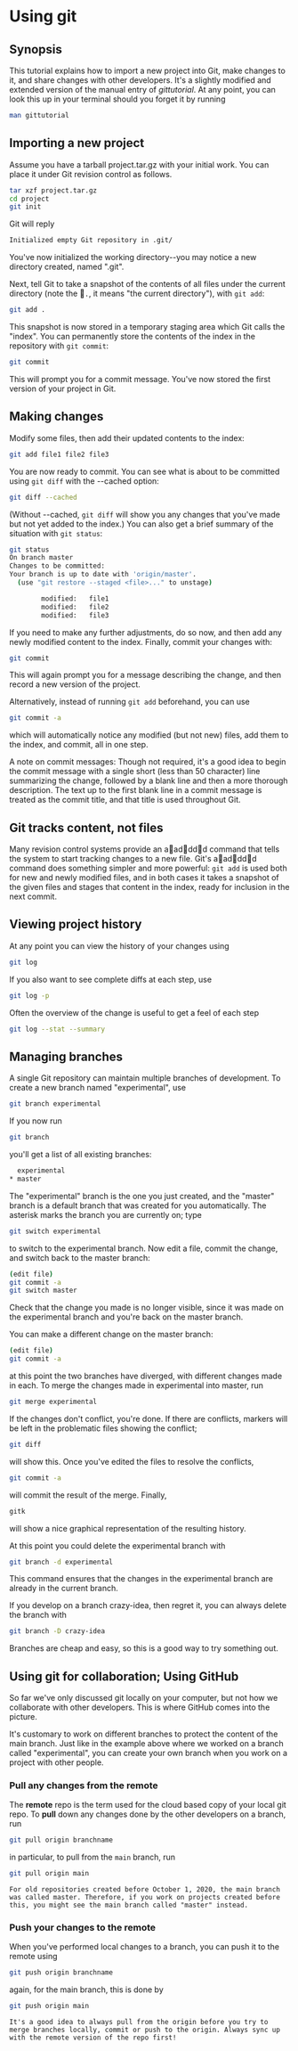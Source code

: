 # Using git


## Synopsis

This tutorial explains how to import a new project into Git, make
changes to it, and share changes with other developers. It's a slightly modified and extended version of the manual entry of *gittutorial*. At any point, you can look this up in your terminal should you forget it by running

```sh
man gittutorial
```


## Importing a new project

Assume you have a tarball project.tar.gz with your initial work. You
can place it under Git revision control as follows.

```sh
tar xzf project.tar.gz
cd project
git init
```

Git will reply

```sh
Initialized empty Git repository in .git/
```


You've now initialized the working directory--you may notice a new
directory created, named ".git".

Next, tell Git to take a snapshot of the contents of all files under
the current directory (note the `.`, it means "the current directory"), with `git add`:

```sh
git add .
```


This snapshot is now stored in a temporary staging area which Git calls
the "index". You can permanently store the contents of the index in the
repository with `git commit`:

```sh
git commit
```

This will prompt you for a commit message. You've now stored the first
version of your project in Git.

## Making changes

Modify some files, then add their updated contents to the index:

```sh
git add file1 file2 file3
```

You are now ready to commit. You can see what is about to be committed
using `git diff` with the --cached option:

```sh
git diff --cached
```


(Without --cached, `git diff` will show you any changes that you've made
but not yet added to the index.) You can also get a brief summary of
the situation with `git status`:

```sh
git status
On branch master
Changes to be committed:
Your branch is up to date with 'origin/master'.
  (use "git restore --staged <file>..." to unstage)

        modified:   file1
        modified:   file2
        modified:   file3
```


If you need to make any further adjustments, do so now, and then add
any newly modified content to the index. Finally, commit your changes
with:

```sh
git commit
```


This will again prompt you for a message describing the change, and
then record a new version of the project.

Alternatively, instead of running `git add` beforehand, you can use

```sh
git commit -a
```

which will automatically notice any modified (but not new) files, add
them to the index, and commit, all in one step.

A note on commit messages: Though not required, it's a good idea to
begin the commit message with a single short (less than 50 character)
line summarizing the change, followed by a blank line and then a more
thorough description. The text up to the first blank line in a commit
message is treated as the commit title, and that title is used
throughout Git.

## Git tracks content, not files


Many revision control systems provide an aadddd command that tells the
system to start tracking changes to a new file. Git's aadddd command does
something simpler and more powerful: `git add` is used both for new and
newly modified files, and in both cases it takes a snapshot of the
given files and stages that content in the index, ready for inclusion
in the next commit.


## Viewing project history

At any point you can view the history of your changes using

```sh
git log
```

If you also want to see complete diffs at each step, use

```sh
git log -p
```

Often the overview of the change is useful to get a feel of each step

```sh
git log --stat --summary
```

## Managing branches


A single Git repository can maintain multiple branches of development.
To create a new branch named "experimental", use

```sh
git branch experimental
```

If you now run

```sh
git branch
```

you'll get a list of all existing branches:

```sh
  experimental
* master
```


The "experimental" branch is the one you just created, and the "master"
branch is a default branch that was created for you automatically. The
asterisk marks the branch you are currently on; type

```sh
git switch experimental
```


to switch to the experimental branch. Now edit a file, commit the
change, and switch back to the master branch:

```sh
(edit file)
git commit -a
git switch master
```

Check that the change you made is no longer visible, since it was made
on the experimental branch and you're back on the master branch.

You can make a different change on the master branch:

```sh
(edit file)
git commit -a
```

at this point the two branches have diverged, with different changes
made in each. To merge the changes made in experimental into master,
run

```sh
git merge experimental
```

If the changes don't conflict, you're done. If there are conflicts,
markers will be left in the problematic files showing the conflict;

```sh
git diff
```

will show this. Once you've edited the files to resolve the conflicts,

```sh
git commit -a
```


will commit the result of the merge. Finally,

```sh
gitk
```


will show a nice graphical representation of the resulting history.

At this point you could delete the experimental branch with

```sh
git branch -d experimental
```


This command ensures that the changes in the experimental branch are
already in the current branch.

If you develop on a branch crazy-idea, then regret it, you can always
delete the branch with

```sh
git branch -D crazy-idea
```

Branches are cheap and easy, so this is a good way to try something
out.


## Using git for collaboration; Using GitHub

So far we've only discussed git locally on your computer, but not how we collaborate with other developers. This is where GitHub comes into the picture.

It's customary to work on different branches to protect the content of the main branch. Just like in the example above where we worked on a branch called "experimental", you can create your own branch when you work on a project with other people.


### Pull any changes from the remote

The **remote** repo is the term used for the cloud based copy of your local git repo. To **pull** down any changes done by the other developers on a branch, run

```sh
git pull origin branchname
```

in particular, to pull from the `main` branch, run

```sh
git pull origin main
```

```{note}
For old repositories created before October 1, 2020, the main branch was called master. Therefore, if you work on projects created before this, you might see the main branch called "master" instead.
```

### Push your changes to the remote

When you've performed local changes to a branch, you can push it to the remote using

```sh
git push origin branchname
```

again, for the main branch, this is done by

```sh
git push origin main
```


```{note}
It's a good idea to always pull from the origin before you try to merge branches locally, commit or push to the origin. Always sync up with the remote version of the repo first!
```
